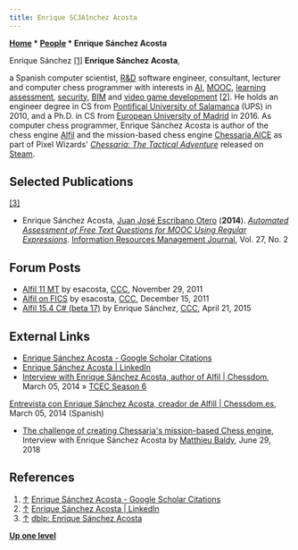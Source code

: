 ```yaml
---
title: Enrique SC3A1nchez Acosta
---
```

**[Home](Home "Home") * [People](People "People") * Enrique Sánchez Acosta**

[](https://scholar.google.es/citations?user=6CPdp4IAAAAJ&hl=en) Enrique Sánchez <a id="cite-note-1" href="#cite-ref-1">[1]</a>
**Enrique Sánchez Acosta**,

a Spanish computer scientist, [R&D](https://en.wikipedia.org/wiki/Research_and_development) software engineer, consultant, lecturer and computer chess programmer with interests in [AI](Artificial_Intelligence "Artificial Intelligence"), [MOOC](https://en.wikipedia.org/wiki/Massive_open_online_course), [learning assessment](https://en.wikipedia.org/wiki/Assessment_for_learning), [security](https://en.wikipedia.org/wiki/Security), [BIM](https://en.wikipedia.org/wiki/Building_information_modeling) and [video game development](https://en.wikipedia.org/wiki/Video_game_development) <a id="cite-note-2" href="#cite-ref-2">[2]</a>.
He holds an engineer degree in CS from [Pontifical University of Salamanca](https://en.wikipedia.org/wiki/Pontifical_University_of_Salamanca) (UPS) in 2010, and a Ph.D. in CS from [European University of Madrid](https://en.wikipedia.org/wiki/European_University_of_Madrid) in 2016.
As computer chess programmer, Enrique Sánchez Acosta is author of the chess engine [Alfil](Alfil "Alfil") and the mission-based chess engine [Chessaria AICE](index.php?title=Chessaria_AICE&action=edit&redlink=1 "Chessaria AICE (page does not exist)") as part of Pixel Wizards' *[Chessaria: The Tactical Adventure](https://en.wikipedia.org/wiki/Chessaria:_The_Tactical_Adventure)* released on [Steam](<https://en.wikipedia.org/wiki/Steam_(software)>).

## Selected Publications

<a id="cite-note-3" href="#cite-ref-3">[3]</a>

- Enrique Sánchez Acosta, [Juan José Escribano Otero](https://dblp.uni-trier.de/pers/hd/o/Otero:Juan_Jos=eacute=_Escribano) (**2014**). *[Automated Assessment of Free Text Questions for MOOC Using Regular Expressions](https://dl.acm.org/citation.cfm?id=2648841)*. [Information Resources Management Journal](https://en.wikipedia.org/wiki/Information_Resources_Management_Journal), Vol. 27, No. 2

## Forum Posts

- [Alfil 11 MT](http://www.talkchess.com/forum/viewtopic.php?t=41263) by esacosta, [CCC](CCC "CCC"), November 29, 2011
- [Alfil on FICS](http://www.talkchess.com/forum/viewtopic.php?t=41455) by esacosta, [CCC](CCC "CCC"), December 15, 2011
- [Alfil 15.4 C# (beta 17)](http://www.talkchess.com/forum/viewtopic.php?t=56082) by Enrique Sánchez, [CCC](CCC "CCC"), April 21, 2015

## External Links

- [Enrique Sánchez Acosta - Google Scholar Citations](https://scholar.google.es/citations?user=6CPdp4IAAAAJ&hl=en)
- [Enrique Sánchez Acosta | LinkedIn](https://www.linkedin.com/in/esacosta)
- [Interview with Enrique Sánchez Acosta, author of Alfil | Chessdom](http://www.chessdom.com/interview-with-enrique-sanchez-acosta-author-of-alfil/), March 05, 2014 » [TCEC Season 6](TCEC_Season_6 "TCEC Season 6")

[Entrevista con Enrique Sánchez Acosta, creador de Alfill | Chessdom.es](http://es.chessdom.com/2014/entrevista-con-enrique-sanchez-acosta-creador-de-alfil/), March 05, 2014 (Spanish)

- [The challenge of creating Chessaria's mission-based Chess engine](https://www.gamasutra.com/blogs/MatthieuBaldyPixelWizards/20180629/319443/Interview_The_challenge_of_creating_Chessarias_Chess_engine.php), Interview with Enrique Sánchez Acosta by [Matthieu Baldy](https://www.linkedin.com/in/matthieubaldy/), June 29, 2018

## References

1. <a id="cite-ref-1" href="#cite-note-1">↑</a> [Enrique Sánchez Acosta - Google Scholar Citations](https://scholar.google.es/citations?user=6CPdp4IAAAAJ&hl=en)
1. <a id="cite-ref-2" href="#cite-note-2">↑</a> [Enrique Sánchez Acosta | LinkedIn](https://www.linkedin.com/in/esacosta)
1. <a id="cite-ref-3" href="#cite-note-3">↑</a> [dblp: Enrique Sánchez Acosta](https://dblp.uni-trier.de/pers/hd/a/Acosta:Enrique_S=aacute=nchez)

**[Up one level](People "People")**

